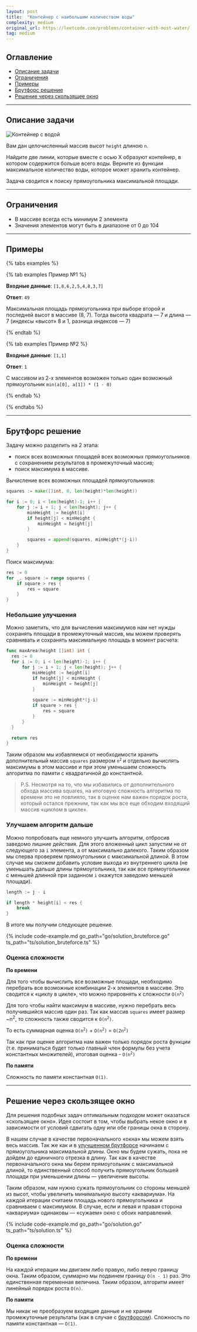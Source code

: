 ```yaml
---
layout: post
title:  "Контейнер с наибольшим количеством воды"
complexity: medium
original_url: https://leetcode.com/problems/container-with-most-water/
tag: medium
---
```


## Оглавление

- [Описание задачи](#описание-задачи)
- [Ограничения](#ограничения)
- [Примеры](#примеры)
- [Брутфорс решение](#брутфорс-решение)
- [Решение через скользящее окно](#решение-через-скользящее-окно)

---

## Описание задачи

![Контейнер с водой](/assets/images/container_with_water.png)

Вам дан целочисленный массив высот `height` длиною `n`.

Найдите две линии, которые вместе с осью X образуют контейнер, в котором содержится больше всего воды.
Верните из функции максимальное количество воды, которое может хранить контейнер.

Задача сводится к поиску прямоугольника максимальной площади.

---

## Ограничения

- В массиве всегда есть минимум 2 элемента
- Значения элементов могут быть в диапазоне от 0 до 104

---

## Примеры

{% tabs examples %}

{% tab examples Пример №1 %}

**Входные данные**: `[1,8,6,2,5,4,8,3,7]`

**Ответ**: `49`

Максимальная площадь прямоугольника при выборе второй и последней высот в массиве (8, 7).
Тогда высота квадрата — 7 и длина — 7 (индексы «высот» 8 и 1, разница индексов — 7)

{% endtab %}

{% tab examples Пример №2 %}

**Входные данные**: `[1,1]`

**Ответ**: `1`

С массивом из 2-х элементов возможен только один возможный прямоугольник `min(a[0], a[1]) * (1 - 0)`

{% endtab %}

{% endtabs %}

---

## Брутфорс решение

Задачу можно разделить на 2 этапа:
- поиск всех возможных площадей всех возможных прямоугольников с сохранением результатов в промежуточный массив;
- поиск максимума в массиве.

Вычисление всех возможных площадей прямоугольников:
```go
squares := make([]int, 0, len(height)*len(height))

for i := 0; i < len(height)-1; i++ {
    for j := i + 1; j < len(height); j++ {
        minHeight := height[i]
        if height[j] < minHeight {
            minHeight = height[j]
        }

        squares = append(squares, minHeight*(j-i))
    }
}
```

Поиск максимума:
```go
res := 0
for _, square := range squares {
    if square > res {
        res = square
    }
}
```

### Небольшие улучшения

Можно заметить, что для вычисления максимумов нам нет нужды сохранять площади в промежуточный массив,
мы можем проверять сравнивать и сохранять максимальную площадь в момент расчета:

```go
func maxArea(height []int) int {
  res := 0
  for i := 0; i < len(height)-1; i++ {
      for j := i + 1; j < len(height); j++ {
          minHeight := height[i]
          if height[j] < minHeight {
              minHeight = height[j]
          }
          
          square := minHeight*(j-i)
          if square > res {
              res = square
          }
      }
  }

  return res
}
```

Таким образом мы избавляемся от необходимости хранить дополнительный массив `squares` размером <code>n<sup>2</sup></code> и отдельно вычислять
максимумы в этом массиве и при этом уменьшаем сложность алгоритма по памяти с квадратичной до константной.

> P.S. Несмотря на то, что мы избавились от дополнительного обхода массива squares, на итоговую сложность алгоритма
по времени это не повлияло, так в оценке нам важен порядок роста, который остался прежним, так как мы все еще обходим
входящий массив «циклом в цикле».


### Улучшаем алгоритм дальше

Можно попробовать еще немного улучшить алгоритм, отбросив заведомо лишние действия. 
Для этого вложенный цикл запустим не от следующего за `i` элемента, а от максимально далекого.
Таким образом мы сперва проверяем прямоугольники с максимальной длиной.
В этом случае мы сможем добавить условие выхода из внутреннего цикла
(не уменьшать дальше длины прямоугольника, так как все прямоугольники с меньшей длинной при заданном `i` окажутся заведомо меньшей площади).

```go
length := j - i

if length * height[i] < res {
    break
}
```

В итоге мы получим следующее решение.

{% include code-example.md go_path="go/solution_bruteforce.go" ts_path="ts/solution_bruteforce.ts" %}

### Оценка сложности

**По времени**

Для того чтобы вычислить все возможные площади, необходимо перебрать все возможные комбинации 2-х элементов в массиве.
Это сводится к «циклу в цикле», что можно прировнять к сложности <code>O(n<sup>2</sup>)</code>

Для того чтобы найти максимум в массиве, нужно перебрать весь получившийся массив один раз.
Так как массив `squares` имеет размер ~n<sup>2</sup>, то сложность также сводится к <code>O(n<sup>2</sup>)</code>.

То есть суммарная оценка <code>O(n<sup>2</sup>)</code> + <code>O(n<sup>2</sup>)</code> = <code>O(2n<sup>2</sup>)</code>

Так как при оценке алгоритма нам важен только порядок роста функции (т.е. приниматься будет только
главный член формулы без учета константных множителей), итоговая оценка - <code>O(n<sup>2</sup>)</code>

**По памяти**

Сложность по памяти константная `O(1)`.

---

## Решение через скользящее окно

Для решения подобных задач оптимальным подходом может оказаться «скользящее окно».
Идея состоит в том, чтобы выбрать некое окно и в зависимости от условий сдвигать одну или обе границы окна в сторону.

В нашем случае в качестве первоначального «окна» мы можем взять весь массив.
Так же как и в [улучшенном брутфорсе](#улучшаем-алгоритм-дальше) начинаем с прямоугольника максимальной длины.
Окно мы будем сужать, пока не дойдем до единичного отрезка в длину.
Так как в качестве первоначального окна мы берем прямоугольник с максимальной длиной, 
то единственный способ получить прямоугольник большей площади при уменьшении длины — увеличение высоты.


Таким образом, нам нужно сужать прямоугольник со стороны меньшей из высот, чтобы увеличить минимальную высоту «аквариума».
На каждой итерации считаем площадь нового прямоугольника и сравниваем с максимумом.
В случае, если и левая и правая сторона «аквариума» одинаковы — «сужаем» окно с обоих направлений.

{% include code-example.md go_path="go/solution.go" ts_path="ts/solution.ts" %}

### Оценка сложности

**По времени**

На каждой итерации мы двигаем либо правую, либо левую границу окна. Таким образом, суммарно мы подвинем границу `O(n - 1)` раз. 
Это единственная переменная величина. Таким образом, алгоритм имеет линейный порядок роста `O(n)`.

**По памяти**

Мы никак не преобразуем входящие данные и не храним промежуточные результаты (как в случае с [брутфорсом](#брутфорс-решение)).
Сложность по памяти константная — `O(1)`.